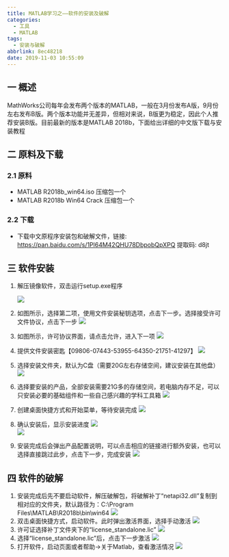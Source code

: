 ```yaml
---
title: MATLAB学习之——软件的安装及破解
categories:
  - 工具
  - MATLAB
tags:
  - 安装与破解
abbrlink: 8ec48218
date: 2019-11-03 10:55:09
---
```

## 一 概述

MathWorks公司每年会发布两个版本的MATLAB，一般在3月份发布A版，9月份左右发布B版。两个版本功能并无差异，但相对来说，B版更为稳定，因此个人推荐安装B版。目前最新的版本是MATLAB 2018b，下面给出详细的中文版下载与安装教程  

<!--more-->

## 二 原料及下载
### 2.1 原料
- MATLAB R2018b_win64.iso 压缩包一个
- MATLAB R2018b Win64 Crack 压缩包一个

### 2.2 下载

* 下载中文原程序安装包和破解文件，链接: https://pan.baidu.com/s/1Pl64M42QHU78DbpobQpXPQ  提取码: d8jt

## 三 软件安装

1. 解压镜像软件，双击运行setup.exe程序

   ![][1]

2. 如图所示，选择第二项，使用文件安装秘钥选项，点击下一步。选择接受许可文件协议，点击下一步
![][2]
3. 如图所示，许可协议界面，请点击允许，进入下一项
![][3]
4. 提供文件安装密匙【09806-07443-53955-64350-21751-41297】
![][4]
5. 选择安装文件夹，默认为C盘（需要20G左右存储空间，建议安装在其他盘）
![][5]
6. 选择要安装的产品，全部安装需要21G多的存储空间，若电脑内存不足，可以只安装必要的基础组件和一些自己感兴趣的学科工具箱
![][6]
7. 创建桌面快捷方式和开始菜单，等待安装完成
![][7]
8. 确认安装后，显示安装进度
![][8]  
![][9]
9. 安装完成后会弹出产品配置说明，可以点击相应的链接进行额外安装，也可以选择直接跳过此步，点击下一步，完成安装
![][10]

## 四 软件的破解

1. 安装完成后先不要启动软件，解压破解包，将破解补丁“netapi32.dll”复制到相对应的文件夹，默认路径为：C:\Program Files\MATLAB\R2018b\bin\win64
![][11]
2. 双击桌面快捷方式，启动软件。此时弹出激活界面，选择手动激活
![][12]
3. 许可证选择补丁文件夹下的“license_standalone.lic”
![][13]
4. 选择“license_standalone.lic”后，点击下一步激活
![][14]
5. 打开软件，启动页面或者帮助->关于Matlab，查看激活情况
![][15]


[1]: https://jsd.onmicrosoft.cn/gh/PGzxc/CDN/blog-image/matlab-setup-install-click.png
[2]: https://jsd.onmicrosoft.cn/gh/PGzxc/CDN/blog-image/matlab-install-not-secret.png
[3]: https://jsd.onmicrosoft.cn/gh/PGzxc/CDN/blog-image/matlab-install-licence-accept.png
[4]: https://jsd.onmicrosoft.cn/gh/PGzxc/CDN/blog-image/matlab-install-fill-secret.png
[5]: https://jsd.onmicrosoft.cn/gh/PGzxc/CDN/blog-image/matlab-install-folder-select.png
[6]: https://jsd.onmicrosoft.cn/gh/PGzxc/CDN/blog-image/matlab-install-product.png
[7]: https://jsd.onmicrosoft.cn/gh/PGzxc/CDN/blog-image/matlab-install-create-desktop.png
[8]: https://jsd.onmicrosoft.cn/gh/PGzxc/CDN/blog-image/matlab-install-make-sure.png
[9]: https://jsd.onmicrosoft.cn/gh/PGzxc/CDN/blog-image/matlab-install-install-progress.png
[10]: https://jsd.onmicrosoft.cn/gh/PGzxc/CDN/blog-image/matlab-install-finish-config.png
[11]: https://jsd.onmicrosoft.cn/gh/PGzxc/CDN/blog-image/matlab-crack-netapi32-overload.png
[12]: https://jsd.onmicrosoft.cn/gh/PGzxc/CDN/blog-image/matlab-crack-react-no-net.png
[13]: https://jsd.onmicrosoft.cn/gh/PGzxc/CDN/blog-image/matlab-crach-react-choice-licence.png
[14]: https://jsd.onmicrosoft.cn/gh/PGzxc/CDN/blog-image/matlab-react-finish.png
[15]: https://jsd.onmicrosoft.cn/gh/PGzxc/CDN/blog-image/matlab-react-look.png